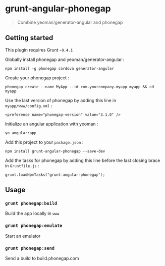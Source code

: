 # grunt-angular-phonegap

> Combine yeoman/generator-angular and phonegap

## Getting started

This plugin requires Grunt `~0.4.1`

Globally install phonegap and yeoman/generator-angular :

    npm install -g phonegap cordova generator-angular

Create your phonegap project :
    
    phonegap create --name MyApp --id com.yourcompany.myapp myapp && cd myapp
    

Use the last version of phonegap by adding this line in `myapp/www/config.xml` :

    <preference name="phonegap-version" value="3.1.0" />

Initialize an angular application with yeoman :

    yo angular:app
    
Add this project to your `package.json` :
    
    npm install grunt-angular-phonegap --save-dev
    
Add the tasks for phonegap by adding this line before the last closing brace in `Gruntfile.js` :
    
    grunt.loadNpmTasks("grunt-angular-phonegap");


## Usage

### `grunt phonegap:build`

Build the app locally in `www`

### `grunt phonegap:emulate`

Start an emulator

### `grunt phonegap:send`

Send a build to build.phonegap.com
